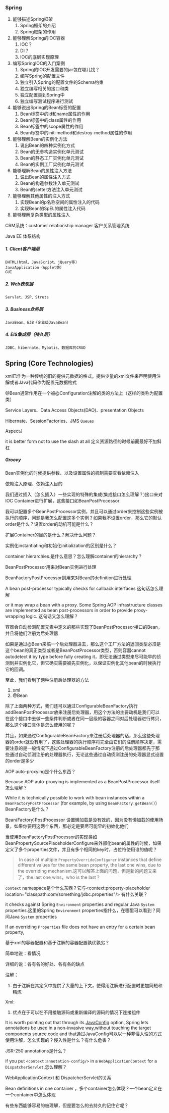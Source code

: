 ### Spring

1. 能够描述Spring框架
   1. Spring框架的介绍
   2. Spring框架的作用
2. 能够理解Spring的IOC容器
   1. IOC？
   2. DI？
   3. IOC的底层实现原理
3. 编写SpringIOC的入门案例
   1. Spring的IOC开发需要的jar包在哪儿找？
   2. 编写Spring的配置文件
   3. 独立引入Spring的配置文件的Schema约束
   4. 独立编写相关的接口和类
   5. 独立配置类到Spring中
   6. 独立编写测试程序进行测试
4. 能够说出Spring的Bean标签的配置
   1. Bean标签中的id和name属性的作用
   2. Bean标签中的class属性的作用
   3. Bean标签中的scope属性的作用
   4. Bean标签中的init-method和destroy-method属性的作用
5. 能够理解Bean的实例化方法
   1. 说出Bean的四种实例化方式
   2. Bean的无参构造实例化单元测试
   3. Bean的静态工厂实例化单元测试
   4. Bean的实例工厂实例化单元测试
6. 能够理解Bean的属性注入方法
   1. 说出Bean的属性注入方式
   2. Bean的构造参数注入单元测试
   3. Bean的setter方法注入单元测试
7. 能够理解其他属性的注入方式
   1. 实现Bean的p名称空间的属性注入的代码
   2. 实现Bean的SpEL的属性注入代码
8. 能够理解复杂类型的属性注入



CRM系统：customer relationship manager 客户关系管理系统



Java EE 体系结构

##### 1. Client客户端层

````
DHTML(html、JavaScript、jQuery等)
JavaApplication（Applet等）
GUI
````

##### 2. Web表现层

```
Servlet、JSP、Struts
```
##### 3. Business业务层

```
JavaBean、EJB（企业级JavaBean）
```
##### 4. EIS集成层（持久层）

```
JDBC、hibernate、Mybatis、数据库的CRUD
```



## Spring (Core Technologies) 

xml已作为一种传统的旧的提供元数据的格式，提供少量的xml文件来声明使用注解或者Java代码作为配置元数据格式



@Bean通常作用在一个被@Configuration注解的类的方法上（这样的类称为配置类）

Service Layers、Data Access Objects(DAO)、presentation Objects

Hibernate、SessionFactories、JMS `Queues`

AspectJ

it is better form not to use the slash at all 定义资源路径的时候前面最好不加斜杠

##### Groovy

Bean实例化的时候提供参数、以及设置属性的机制需要查看依赖注入

依赖注入原理、依赖注入目的



我们通过插入（怎么插入）一些实现的特殊的集成(集成接口怎么理解？)接口来对IOC Container进行扩展，这些接口如BeanPostProcessor

我可以配置多个BeanPostProcessor实例，并且可以通过order来控制这些实例被执行的顺序，问题是我怎么配置这多个实例？如果我不设置order，那么它的默认order是什么？设置order的动机可能是什么？

扩展Container的目的是什么？解决什么问题？

实例化instantiating和初始化initialization的区别是什么？

container hierarchies.是什么意思？怎么理解container的hierarchy？



BeanPostProcessor用来对Bean实例进行处理

BeanFactoryPostProcessor则用来对Bean的definition进行处理



A bean post-processor typically checks for callback interfaces 这句话怎么理解

or it may wrap a bean with a proxy. Some Spring AOP infrastructure classes are implemented as bean post-processors in order to provide proxy-wrapping logic. 这句话又怎么理解？



容器会自动检测配置元素中定义的那些实现了BeanPostProcessor接口的Bean，并且将他们注册为后处理器

如果是通过@Bean来搞一个后处理器进去，那么这个工厂方法的返回类型必须是这个bean的真正类型或者是BeanPostProcessor类型，否则容器cannot autodetect it by type before fully creating it，即无法通过类型来尽可能早的侦测到并实例化它，但它确实需要被先实例化，以保证实例化其他bean的时候执行它的回调。

至此，我们看到了两种注册后处理器的方法

1. xml
2. @Bean

除了上面两种方式，我们还可以通过ConfigurableBeanFactory执行addBeanPostProcessor放来注册后处理器，用这个方法的主要动机是我们可以在这个接口中去做一些条件判断或者在同一层级的容器之间对后处理器进行拷贝，那么这个接口具体是怎么使用的呢？

并且，如果通过ConfigurableBeanFactory来注册后处理器的话，那么这些处理器的order就没有用了，这些处理器的执行顺序将完全由它们的注册顺序决定，需要注意的是一般情况下通过ConfigurableBeanFactory注册的后处理器都先于那些通过自动侦测注册的处理器执行，无论这些通过自动侦测注册的处理器显式设置的order是多少



AOP auto-proxying是个什么东西？

Because AOP auto-proxying is implemented as a BeanPostProcessor itself 怎么理解？

While it is technically possible to work with bean instances within a `BeanFactoryPostProcessor` (for example, by using `BeanFactory.getBean()`) BeanFactory是什么？

Bean(Factory)PostProcessor 设置懒加载是没有效的，因为没有懒加载的使用场景，如果你要用这两个东西，那必定是要尽可能早的初始化他们

当使用BeanFactoryPostProcessor的实现类如BeanPropertySourcePlaceholderConfigure来外部化bean的属性的时候，如果定义了多个properties文件，并且有多个相同的key时，占位符使用谁的值呢？

> ​	In case of multiple `PropertyOverrideConfigurer` instances that define different values for the same bean property, the last one wins, due to the overriding mechanism.这可以解答上面的问题，但是新的问题又来了，the last one wins，who is the last？

`context` namespace是个什么东西？它与<context:property-placeholder location="classpath:com/something/jdbc.properties"/> 有什么关联？

it checks against Spring `Environment` properties and regular Java `System` properties.这里的Spring `Environment` properties指什么，在哪里可以看到？同问Java `System` properties

If an overriding `Properties` file does not have an entry for a certain bean property,



基于xml的容器配置和基于注解的容器配置孰优孰劣？

简单地说：看情况

详细的说：各有各的好处、各有各的缺点

注解：

1. 由于注解在其定义中提供了大量的上下文，使得用注解进行配置时更加简短和精炼

Xml:

1. 优点在于可以在不用接触源码或重新编译的源码的情况下连接组件



 It is worth pointing out that through its [JavaConfig](https://docs.spring.io/spring/docs/current/spring-framework-reference/core.html#beans-java) option, Spring lets annotations be used in a non-invasive way,without touching the target components source code and that通过JavaConfig可以以一种非侵入性的方式使用注解，怎么实现的？侵入性是什么？有什么危害？



 JSR-250 annotations是什么？

if you put `<context:annotation-config/>` in a `WebApplicationContext` for a `DispatcherServlet`,怎么理解？

WebApplicationContext 和 DispatcherServlet的关系


Bean definitions in one container ，多个container怎么体现？一个bean定义在一个container中怎么体现



有些东西能够容易的被理解，但是要怎么的去持久的记住它呢？





